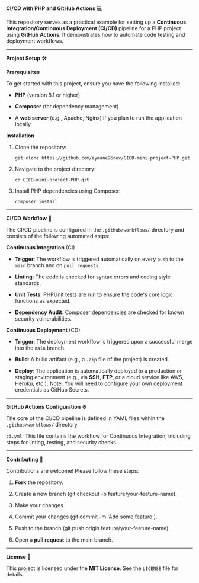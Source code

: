 **CI/CD with PHP and GitHub Actions** 💻


This repository serves as a practical example for setting up a **Continuous Integration/Continuous Deployment (CI/CD)** pipeline for a PHP project using **GitHub Actions**. It demonstrates how to automate code testing and deployment workflows.

---

**Project Setup** 🛠️


**Prerequisites**

To get started with this project, ensure you have the following installed:

- **PHP** (version 8.1 or higher)

- **Composer** (for dependency management)

- A **web server** (e.g., Apache, Nginx) if you plan to run the application locally.


**Installation**

1. Clone the repository:

   `git clone https://github.com/aymane96dev/CICD-mini-project-PHP.git`

2. Navigate to the project directory:

   `cd CICD-mini-project-PHP.git`

3. Install PHP dependencies using Composer:

   `composer install`

---

**CI/CD Workflow** 🚀


The CI/CD pipeline is configured in the `.github/workflows/` directory and consists of the following automated steps:


**Continuous Integration** (CI)

- **Trigger**: The workflow is triggered automatically on every `push` to the `main` branch and on `pull requests`.

- **Linting**: The code is checked for syntax errors and coding style standards.

- **Unit Tests**: PHPUnit tests are run to ensure the code's core logic functions as expected.

- **Dependency Audit**: Composer dependencies are checked for known security vulnerabilities.


**Continuous Deployment** (CD)

- **Trigger**: The deployment workflow is triggered upon a successful merge into the `main` branch.

- **Build**: A build artifact (e.g., a `.zip` file of the project) is created.

- **Deploy**: The application is automatically deployed to a production or staging environment (e.g., via **SSH**, **FTP**, or a cloud service like AWS, Heroku, etc.). Note: You will need to configure your own deployment credentials as GitHub Secrets.

---

**GitHub Actions Configuration** ⚙️

The core of the CI/CD pipeline is defined in YAML files within the `.github/workflows/` directory.

`ci.yml`: This file contains the workflow for Continuous Integration, including steps for linting, testing, and security checks.

---

**Contributing** 🤝

Contributions are welcome! Please follow these steps:

1. **Fork** the repository.

2. Create a new branch (git checkout -b feature/your-feature-name).

3. Make your changes.

4. Commit your changes (git commit -m 'Add some feature').

5. Push to the branch (git push origin feature/your-feature-name).

6. Open a **pull request** to the main branch.

---

**License** 📝

This project is licensed under the **MIT License**. See the `LICENSE` file for details.

